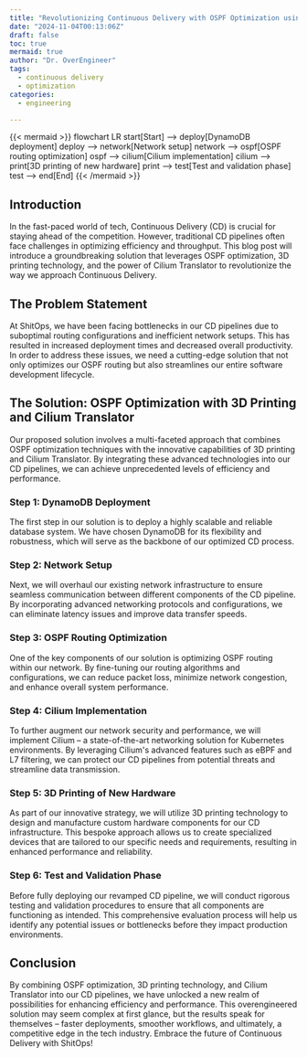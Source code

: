 ```yaml
---
title: "Revolutionizing Continuous Delivery with OSPF Optimization using 3D Printing and Cilium Translator"
date: "2024-11-04T00:13:06Z"
draft: false
toc: true
mermaid: true
author: "Dr. OverEngineer"
tags:
  - continuous delivery
  - optimization
categories:
  - engineering

---
```


{{< mermaid >}}
flowchart LR
    start[Start] --> deploy[DynamoDB deployment]
    deploy --> network[Network setup]
    network --> ospf[OSPF routing optimization]
    ospf --> cilium[Cilium implementation]
    cilium --> print[3D printing of new hardware]
    print --> test[Test and validation phase]
    test --> end[End]
{{< /mermaid >}}

## Introduction

In the fast-paced world of tech, Continuous Delivery (CD) is crucial for staying ahead of the competition. However, traditional CD pipelines often face challenges in optimizing efficiency and throughput. This blog post will introduce a groundbreaking solution that leverages OSPF optimization, 3D printing technology, and the power of Cilium Translator to revolutionize the way we approach Continuous Delivery.

## The Problem Statement

At ShitOps, we have been facing bottlenecks in our CD pipelines due to suboptimal routing configurations and inefficient network setups. This has resulted in increased deployment times and decreased overall productivity. In order to address these issues, we need a cutting-edge solution that not only optimizes our OSPF routing but also streamlines our entire software development lifecycle.

## The Solution: OSPF Optimization with 3D Printing and Cilium Translator

Our proposed solution involves a multi-faceted approach that combines OSPF optimization techniques with the innovative capabilities of 3D printing and Cilium Translator. By integrating these advanced technologies into our CD pipelines, we can achieve unprecedented levels of efficiency and performance.

### Step 1: DynamoDB Deployment

The first step in our solution is to deploy a highly scalable and reliable database system. We have chosen DynamoDB for its flexibility and robustness, which will serve as the backbone of our optimized CD process.

### Step 2: Network Setup

Next, we will overhaul our existing network infrastructure to ensure seamless communication between different components of the CD pipeline. By incorporating advanced networking protocols and configurations, we can eliminate latency issues and improve data transfer speeds.

### Step 3: OSPF Routing Optimization

One of the key components of our solution is optimizing OSPF routing within our network. By fine-tuning our routing algorithms and configurations, we can reduce packet loss, minimize network congestion, and enhance overall system performance.

### Step 4: Cilium Implementation

To further augment our network security and performance, we will implement Cilium – a state-of-the-art networking solution for Kubernetes environments. By leveraging Cilium's advanced features such as eBPF and L7 filtering, we can protect our CD pipelines from potential threats and streamline data transmission.

### Step 5: 3D Printing of New Hardware

As part of our innovative strategy, we will utilize 3D printing technology to design and manufacture custom hardware components for our CD infrastructure. This bespoke approach allows us to create specialized devices that are tailored to our specific needs and requirements, resulting in enhanced performance and reliability.

### Step 6: Test and Validation Phase

Before fully deploying our revamped CD pipeline, we will conduct rigorous testing and validation procedures to ensure that all components are functioning as intended. This comprehensive evaluation process will help us identify any potential issues or bottlenecks before they impact production environments.

## Conclusion

By combining OSPF optimization, 3D printing technology, and Cilium Translator into our CD pipelines, we have unlocked a new realm of possibilities for enhancing efficiency and performance. This overengineered solution may seem complex at first glance, but the results speak for themselves – faster deployments, smoother workflows, and ultimately, a competitive edge in the tech industry. Embrace the future of Continuous Delivery with ShitOps!